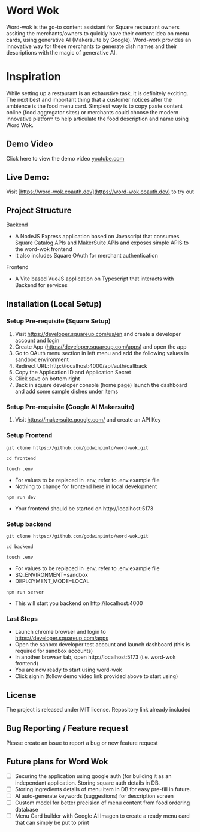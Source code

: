 # Word Wok
Word-wok is the go-to content assistant for Square restaurant owners assiting the merchants/owners to quickly have their content idea on menu cards, using generative AI (Makersuite by Google).
Word-work provides an innovative way for these merchants to generate dish names and their descriptions with the magic of generative AI.

# Inspiration
While setting up a restaurant is an exhaustive task, it is definitely exciting. The next best and important thing that a customer notices after the ambience is the food menu card. Simplest way is to copy paste content online (food aggregator sites) or merchants could choose the modern innovative platform to help articulate the food description and name using Word Wok.

## Demo Video
Click here to view the demo video [youtube.com](https://www.youtube.com/watch?v=NRRPEI0x-zQ)

## Live Demo:
Visit [https://word-wok.coauth.dev](https://word-wok.coauth.dev) to try out

## Project Structure
Backend
- A NodeJS Express application based on Javascript that consumes Square Catalog APIs and MakerSuite APIs and exposes simple APIS to the word-wok frontend
- It also includes Square OAuth for merchant authentication

Frontend
- A Vite based VueJS application on Typescript that interacts with Backend for services

## Installation (Local Setup)
### Setup Pre-requisite (Square Setup)
1. Visit https://developer.squareup.com/us/en and create a developer account and login
2. Create App (https://developer.squareup.com/apps) and open the app
3. Go to OAuth menu section in left menu and add the following values in sandbox environment
4. Redirect URL: http://localhost:4000/api/auth/callback
5. Copy the Application ID and Application Secret
6. Click save on bottom right
7. Back in square developer console (home page) launch the dashboard and add some sample dishes under items

### Setup Pre-requisite (Google AI Makersuite)
1. Visit https://makersuite.google.com/ and create an API Key

### Setup Frontend
```ssh
git clone https://github.com/godwinpinto/word-wok.git

cd frontend

touch .env
```
- For values to be replaced in .env, refer to .env.example file
- Nothing to change for frontend here in local development
```ssh
npm run dev
``` 
- Your frontend should be started on http://localhost:5173

### Setup backend
```ssh
git clone https://github.com/godwinpinto/word-wok.git

cd backend

touch .env
```
- For values to be replaced in .env, refer to .env.example file
- SQ_ENVIRONMENT=sandbox
- DEPLOYMENT_MODE=LOCAL
```ssh
npm run server
```
- This will start you backend on http://localhost:4000

### Last Steps
- Launch chrome browser and login to https://developer.squareup.com/apps
- Open the sanbox developer test account and launch dashboard (this is required for sandbox accounts)
- In another browser tab, open http://localhost:5173 (i.e. word-wok frontend)
- You are now ready to start using word-wok
- Click signin  (follow demo video link provided above to start using)

## License
The project is released under MIT license. Repository link already included

## Bug Reporting / Feature request
Please create an issue to report a bug or new feature request

## Future plans for Word Wok
- [ ] Securing the application using google auth (for building it as an independant application. Storing square auth details in DB.
- [ ] Storing ingredients details of menu item in DB for easy pre-fill in future.
- [ ] AI auto-generate keywords (suggestions) for description screen
- [ ] Custom model for better precision of menu content from food ordering database
- [ ] Menu Card builder with Google AI Imagen to create a ready menu card that can simply be put to print

